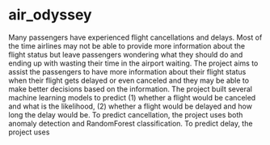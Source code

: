 # air_odyssey

Many passengers have experienced flight cancellations and delays. Most of the time airlines may not be able to provide more information about the flight status but leave passengers wondering what they should do and ending up with wasting their time in the airport waiting. The project aims to assist the passengers to have more information about their flight status when their flight gets delayed or even canceled and they may be able to make better decisions based on the information. The project built several machine learning models to predict (1) whether a flight would be canceled and what is the likelihood, (2) whether a flight would be delayed and how long the delay would be. To predict cancellation, the project uses both anomaly detection and RandomForest classification. To predict delay, the project uses 

